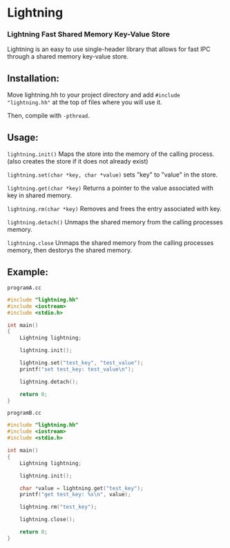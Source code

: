 # Lightning
### Lightning Fast Shared Memory Key-Value Store
Lightning is an easy to use single-header library that allows for fast IPC through a shared memory key-value store.

## Installation:
Move lightning.hh to your project directory and add ``#include "lightning.hh"`` at the top of files where you will use it.

Then, compile with ``-pthread``.


## Usage:
``lightning.init()`` Maps the store into the memory of the calling process. (also creates the store if it does not already exist)

``lightning.set(char *key, char *value)`` sets "key" to "value" in the store.

``lightning.get(char *key)`` Returns a pointer to the value associated with key in shared memory.

``lightning.rm(char *key)`` Removes and frees the entry associated with key.

``lightning.detach()`` Unmaps the shared memory from the calling processes memory.

``lightning.close`` Unmaps the shared memory from the calling processes memory, then destorys the shared memory.


## Example:
``programA.cc``
```c++
#include "lightning.hh"
#include <iostream>
#include <stdio.h>

int main()
{
    Lightning lightning;

    lightning.init();

    lightning.set("test_key", "test_value");
    printf("set test_key: test_value\n");

    lightning.detach();

    return 0;
}
```
``programB.cc``
```c++
#include "lightning.hh"
#include <iostream>
#include <stdio.h>

int main()
{
    Lightning lightning;

    lightning.init();

    char *value = lightning.get("test_key");
    printf("get test_key: %s\n", value);

    lightning.rm("test_key");

    lightning.close();

    return 0;
}
```
